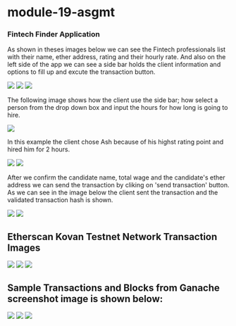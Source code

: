 # module-19-asgmt
### Fintech Finder Application 

As shown in theses images below we can see the Fintech professionals list with
their name, ether address, rating and their hourly rate.
And also on the left side of the app we can see a side bar holds the client information 
and options to fill up and excute the transaction button.

![](fintechfinderapp-scrshot/FFAscsh1.jpg)
![](fintechfinderapp-scrshot/FFAscsh2.jpg)
![](fintechfinderapp-scrshot/FFAscsh3.jpg)



The following image shows how the client use the side bar; how select a person from the 
drop down box and input the hours for how long is going to hire.

![](fintechfinderapp-scrshot/FFAscsh4.jpg)



In this example the client chose Ash because of his highst rating point and hired him for 2 hours.

![](fintechfinderapp-scrshot/FFAscsh5.jpg)
![](fintechfinderapp-scrshot/FFAscsh6.jpg)



After we confirm the candidate name, total wage and the candidate's ether address we can send the transaction
by cliking on 'send transaction' button. As we can see in the image below the client sent the transaction and
the validated transaction hash is shown.

![](fintechfinderapp-scrshot/FFAscsh7.jpg)
![](fintechfinderapp-scrshot/FFAscsh8.jpg)


## Etherscan Kovan Testnet Network Transaction Images 

![](EtherscanScreenshot/EtherscanScsh1.png)
![](EtherscanScreenshot/EtherscanTx1Scsh.png)
![](EtherscanScreenshot/EtherscanTx2Scsh.png)


## Sample Transactions and Blocks from Ganache screenshot image is shown below:

![](GanacheScreenshot/Ganacheblocks.png)
![](GanacheScreenshot/Ganachetxs.png)
![](GanacheScreenshot/GanacheTxdetail.png)


